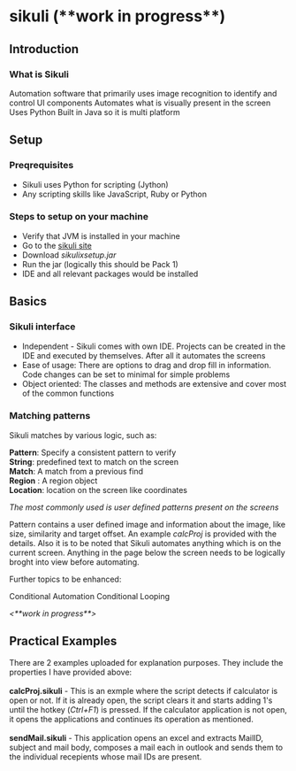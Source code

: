 # sikuli (\*\*work in progress\*\*)

## Introduction

### What is Sikuli
Automation software that primarily uses image recognition to identify and control UI components
Automates what is visually present in the screen
Uses Python
Built in Java so it is multi platform

## Setup
### Preqrequisites
-	Sikuli uses Python for scripting (Jython)
-	Any scripting skills like JavaScript, Ruby or Python 

### Steps to setup on your machine

-	Verify that JVM is installed in your machine
-	Go to the [sikuli site](http://www.Sikulix.com)
-	Download *sikulixsetup.jar*
-	Run the jar (logically this should be Pack 1)
-	IDE and all relevant packages would be installed

## Basics</br>
### Sikuli interface
-	Independent - Sikuli comes with own IDE. Projects can be created in the IDE and executed by themselves. After all it automates the screens
-	Ease of usage: There are options to drag and drop fill in information. Code changes can be set to minimal for simple problems
- Object oriented:  The classes and methods are extensive and cover most of the common functions

### Matching patterns 
Sikuli matches by various logic, such as: 

**Pattern**: Specify a consistent pattern to verify</br>
**String**: predefined text to match on the screen</br>
**Match**: A match from a previous find</br>
**Region** : A region object</br>
**Location**: location on the screen like coordinates</br>	

*The most commonly used is user defined patterns present on the screens*

Pattern contains a user defined image and information about the image, like size, similarity and target offset. An example *calcProj* is provided with the details. Also it is to be noted that Sikuli automates anything which is on the current screen. Anything in the page below the screen needs to be logically broght into view before automating. 

<place and example to be provided>


Further topics to be enhanced:

Conditional Automation
Conditional Looping

*<\*\*work in progress\*\*>*



## Practical Examples
There are 2 examples uploaded for explanation purposes. They include the properties I have provided above:</br></br>
**calcProj.sikuli** - This is an exmple where the script detects if calculator is open or not. If it is already open, the script clears it and starts adding 1's until the hotkey (*Ctrl+F1*) is pressed. If the calculator application is not open, it opens the applications and continues its operation as mentioned. </br></br>
**sendMail.sikuli** - This application opens an excel and extracts MailID, subject and mail body, composes a mail each in outlook and sends them to the individual recepients whose mail IDs are present. 

